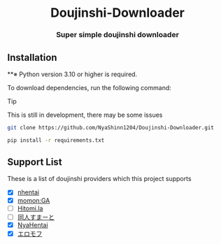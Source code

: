 <h1 align="center">
  Doujinshi-Downloader
</h1>

<h3 align="center">
  Super simple doujinshi downloader
</h3>

## Installation

**※ Python version 3.10 or higher is required. 

To download dependencies, run the following command:

> [!TIP]
> This is still in development, there may be some issues

```bash
git clone https://github.com/NyaShinn1204/Doujinshi-Downloader.git

pip install -r requirements.txt
```

## Support List

These is a list of doujinshi providers which this project supports

- [x] [nhentai](https://nhentai.net)
- [x] [momon:GA](https://momon-ga.com)
- [ ] [Hitomi.la](https://hitomi.la)
- [ ] [同人すまーと](https://ddd-smart.net)
- [x] [NyaHentai](https://nyahentai.re)
- [x] [エロモフ](https://ja.hentaipaw.com)
